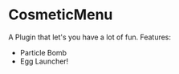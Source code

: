 # CosmeticMenu
A Plugin that let's you have a lot of fun.
Features:
- Particle Bomb
- Egg Launcher!
